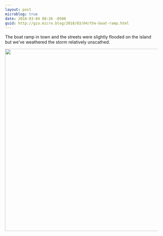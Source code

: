 ```yaml
---
layout: post
microblog: true
date: 2018-03-04 08:26 -0500
guid: http://gio.micro.blog/2018/03/04/the-boat-ramp.html
---
```

The boat ramp in town and the streets were slightly flooded on the island but we’ve weathered the storm relatively unscathed.

<img src="http://microblog.stevegio.net/uploads/2018/5ece31a2ce.jpg" width="600" height="599" />
